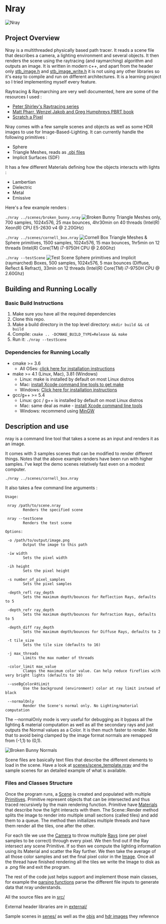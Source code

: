 # Nray
![Nray][img5]
## Project Overview

Nray is a multithreaded physically based path tracer. It reads a scene file that describes a camera, a lighting environment and several objects. It then renders the scene using the raytracing (and raymarching) algorithm and outputs an image. It is written in modern c++, and apart from the header only [stb_image.h](https://github.com/nothings/stb/blob/master/stb_image.h) and [stb_image_write.h](https://github.com/nothings/stb/blob/master/stb_image_write.h) it is not using any other libraries so it's easy to compile and run on different architectures. It is a learning project so I tried implementing myself every feature.

Raytracing & Raymarching are very well documented, here are some of the resources I used :
- [Peter Shirley's Raytracing series](https://raytracing.github.io/)
- [Matt Pharr, Wenzel Jakob and Greg Humphreys PBRT book](https://www.pbrt.org/)
- [Scratch a Pixel](https://www.scratchapixel.com/)

Nray comes with a few sample scenes and objects as well as some HDR images to use for Image-Based-Lighting. It can currently handle the following primitives :
- Sphere
- Triangle Meshes, reads as [.obj files](https://en.wikipedia.org/wiki/Wavefront_.obj_file)
- Implicit Surfaces (SDF)

It has a few different Materials defining how the objects interacts with lights :
- Lambertian
- Dielectric
- Metal
- Emissive

Here's a few example renders :

`./nray ../scenes/broken_bunny.nray`
![Broken Bunny][img3]
Triangle Meshes only, 700 samples, 1024x576, 25 max bounces, 4hr30min on 40 threads (Intel(R) Xeon(R) CPU E5-2630 v4 @ 2.20GHz)


`./nray ../scenes/cornell_box.nray`
![Cornell Box][img1]
Triangle Meshes & Sphere primitives, 1500 samples, 1024x576, 15 max bounces, 1hr5min on 12 threads (Intel(R) Core(TM) i7-9750H CPU @ 2.60Ghz)


`./nray --testScene`
![Test Scene][img2]
Sphere primitives and Implicit (raymarched) Boxes, 500 samples, 1024x576, 5 max bounces (Diffuse, Reflect & Refract), 33min on 12 threads (Intel(R) Core(TM) i7-9750H CPU @ 2.60Ghz)


## Building and Running Locally

### Basic Build Instructions
1. Make sure you have all the required dependencies
2. Clone this repo.
3. Make a build directory in the top level directory: `mkdir build && cd build`
4. Compile: `cmake .. -DCMAKE_BUILD_TYPE=Release && make`
5. Run it: `./nray --testScene`

### Dependencies for Running Locally
* cmake >= 3.6
  * All OSes: [click here for installation instructions](https://cmake.org/install/)
* make >= 4.1 (Linux, Mac), 3.81 (Windows)
  * Linux: make is installed by default on most Linux distros
  * Mac: [install Xcode command line tools to get make](https://developer.apple.com/xcode/features/)
  * Windows: [Click here for installation instructions](http://gnuwin32.sourceforge.net/packages/make.htm)
* gcc/g++ >= 5.4
  * Linux: gcc / g++ is installed by default on most Linux distros
  * Mac: same deal as make - [install Xcode command line tools](https://developer.apple.com/xcode/features/)
  * Windows: recommend using [MinGW](http://www.mingw.org/)


## Description and use

nray is a command line tool that takes a scene as an input and renders it as an image.

It comes with 3 samples scenes that can be modified to render different things. Notes that the above example renders have been run with higher samples. I've kept the demo scenes relatively fast even on a modest computer.

`./nray ../scenes/cornell_box.nray`

It also takes a few command line arguments :
```
Usage:

 nray /path/to/scene.nray
        Renders the specified scene

 nray --testScene
        Renders the test scene

Options:

 -o /path/to/output/image.png
        Output the image to this path

 -iw width
        Sets the pixel width

 -ih height
        Sets the pixel height

 -s number_of_pixel_samples
        Sets the pixel samples

 -depth_refl ray_depth
        Sets the maximum depth/bounces for Reflection Rays, defaults to 5

 -depth_refr ray_depth
        Sets the maximum depth/bounces for Refraction Rays, defaults to 5

 -depth_diff ray_depth
        Sets the maximum depth/bounces for Diffuse Rays, defaults to 2

 -t tile_size
        Sets the tile size (defaults to 16)

 -j max_threads
        Limits the max number of threads

 -color_limit max_value
        Clamps the maximum color value. Can help reduce fireflies with very bright lights (defaults to 10)

 --useBgColorAtLimit
        Use the background (environment) color at ray limit instead of black

 --normalOnly
        Render the Scene's normal only. No Lighting/material computation

```

The --normalOnly mode is very useful for debugging as it bypass all the lighting & material computation as well as all the secondary rays and just outputs the Normal values as a Color. It is then much faster to render.
Note that to avoid being clamped by the image format normals are remapped from  (-1,1) to (0,1).

![Broken Bunny Normals][img4]

Scene files are basically text files that describe the different elements to load in the scene. Have a look at [scenes/scene_template.nray](scenes/scene_template.nray) and the sample scenes for an detailed example of what is available.


### Files and Classes Structure

Once the program runs, a [Scene](src/scene.h) is created and populated with multiple [Primitives](src/primitive.h). Primitive represent objects that can be intersected and thus traced recursively by the main rendering function. Primitive have [Materials](src/material.h) that describe how the light interacts with them. The Scene::Render method splits the image to render into multiple small sections (called tiles) and add them to a queue. The method then initializes multiple threads and have them render all the tiles, one after the other.

For each tile we use the [Camera](src/camera.h) to throw multiple [Rays](src/geometry.h) (one per pixel samples to be correct) through every pixel. We then find out if the Ray intersect any scene Primitive. If so then we compute the lighting information using its Material and scatter the Ray further. We then take the average of all those color samples and set the final pixel color in the [Image](src/image.h). Once all the thread have finished rendering all the tiles we write the Image to disk as a .png file and exit the program.

The rest of the code just helps support and implement those main classes, for example the [parsing functions](src/parser.h) parse the different file inputs to generate data that nray understands.

All the source files are in [src/](src/)

External header libraries are in [external/](external/)

Sample scenes in [senes/](scenes/) as well as the [objs](scenes/objs/) and [hdr images](scenes/maps/) they reference

[img1]:                   images/cornell_box.png
[img2]:                   images/test_scene.png
[img3]:                   images/broken_bunny.png
[img4]:                   images/broken_bunny_normals.png
[img5]:                   images/vignette.jpg